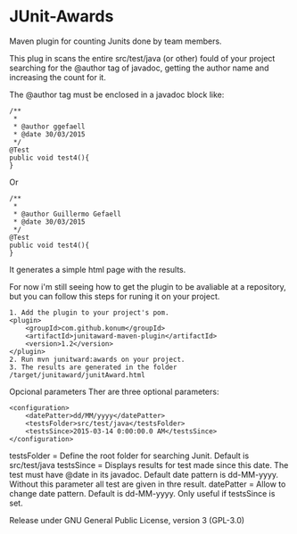 # JUnit-Awards
Maven plugin for counting Junits done by team members.

This plug in scans the entire src/test/java (or other) fould of your project searching for the @author tag of javadoc, getting the author name and increasing the count for it.

The @author tag must be enclosed in a javadoc block like:

	/**
	 * 
	 * @author ggefaell
	 * @date 30/03/2015
	 */
	@Test
	public void test4(){
	}

Or

	/**
	 * 
	 * @author Guillermo Gefaell
	 * @date 30/03/2015
	 */
	@Test
	public void test4(){
	}

It generates a simple html page with the results.

For now i'm still seeing how to get the plugin to be avaliable at a repository, but you can follow this steps for runing it on your project.

    1. Add the plugin to your project's pom. 
    <plugin>
        <groupId>com.github.konum</groupId>
        <artifactId>junitaward-maven-plugin</artifactId>
        <version>1.2</version>
    </plugin> 
    2. Run mvn junitward:awards on your project.
    3. The results are generated in the folder /target/junitaward/junitAward.html

Opcional parameters
Ther are three optional parameters:

    <configuration>
        <datePatter>dd/MM/yyyy</datePatter>
        <testsFolder>src/test/java</testsFolder>
        <testsSince>2015-03-14 0:00:00.0 AM</testsSince>
    </configuration>

testsFolder = Define the root folder for searching Junit. Default is src/test/java
testsSince = Displays results for test made since this date. The test must have @date in its javadoc. Default date pattern is dd-MM-yyyy. Without this parameter all test are given in thre result.
datePatter = Allow to change date pattern. Default is dd-MM-yyyy. Only useful if testsSince is set.

Release under GNU General Public License, version 3 (GPL-3.0)
